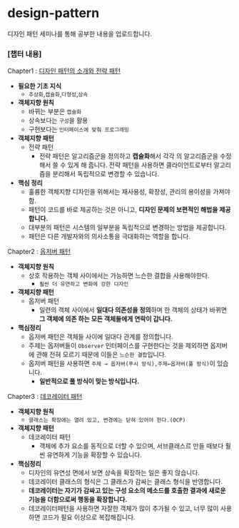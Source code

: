 # design-pattern
디자인 패턴 세미나를 통해 공부한 내용을 업로드합니다. 

### __[챕터 내용]__<br>
Chapter1 : [디자인 패턴의 소개와 전략 패턴](https://jinuk.notion.site/Chapter1-424d081881524d1981055a924541f2ce)
- __필요한 기초 지식__
  - `추상화`,`캡슐화`,`다형성`,`상속`
- __객체지향 원칙__
  - 바뀌는 부분은 `캡슐화`
  - 상속보다는 `구성`을 활용
  - 구현보다는 `인터페이스에 맞춰 프로그래밍`
- **객체지향 패턴**
  - 전략 패턴
    - 전략 패턴은 알고리즘군을 정의하고 **캡슐화**해서 각각
    의 알고리즘군을 수정해서 쓸 수 있게 해 줍니다. 
    전략 패턴을 사용하면 클라이언트로부터 알고리즘을 분리해서 독립적으로 변경할 수 있습니다.
- __핵심 정리__
  - 훌륭한 객체지향 디자인을 위해서는 재사용성, 확장성, 관리의 용이성을 가져야함.
  - 패턴이 코드를 바로 제공하는 것은 아니고, __디자인 문제의 보편적인 해법을 제공합니다.__
  - 대부분의 패턴은 시스템의 일부분을 독립적으로 변경하는 방법을 제공합니다.
  - 패턴은 다른 개발자와의 의사소통을 극대화하는 역할을 합니다.


Chapter2 : [옵저버 패턴](https://jinuk.notion.site/Chapter2-bfc65c40d2b943d1a73c0a7c18351459)
- __객체지향 원칙__
  - 상호 작용하는 객체 사이에서는 가능하면 느슨한 결합을 사용해야한다.
    - `훨씬 더 유연하고 변화에 강한 디자인`
- **객체지향 패턴**
  - 옵저버 패턴
    - 일련의 객체 사이에서 **일대다 의존성을 정의**하며 한 객체의 상태가 바뀌면 **그 객체에 의존 하는 모든 객체들에게 연락이 갑니다.**
- __핵심정리__
  - 옵저버 패턴은 객체들 사이에 일대다 관계를 정의합니다.
  - 주제는 옵저버들이 `Observer` 인터페이스를 구현한다는 것을 제외하면 옵저버에 관해 
  전혀 모르기 때문에 이들은 `느슨한 결합`입니다.
  - 옵저버 패턴을 사용하면 `주제 → 옵저버(푸시 방식),주제←옵저버(풀 방식)`이 있습니다.
    - **일반적으로 풀 방식이 맞는 방식입니다.**

Chapter3 : [데코레이터 패턴](https://jinuk.notion.site/Chapter3-6a53a5c1544c4f95831a7e1b91fe1356)
- __객체지향 원칙__
  - `클래스는 확장에는 열려 있고, 변경에는 닫혀 있어야 한다.(OCP)`
- **객체지향 패턴**
  - 데코레이터 패턴
    - 객체에 추가 요소를 동적으로 더할 수 있으며, 서브클래스르 만들 때보다 훨씬 유연하게 기능을
      확장할 수 있습니다.
- **핵심정리**
  - 디자인의 유연성 면에서 보면 상속을 확장하는 일은 좋지 않습니다.
  - 데코레이터 클래스의 형식은 그 클래스가 감싸는 클래스 형식을 반영합니다.
  - **데코레이터는 자기가 감싸고 있는 구성 요소의 메소드를 호출한 결과에 새로운 기능을 더함으로써 행동을 확장합니다.**
  - 데코레이터패턴을 사용하면 자잘한 객체가 많이 추가될 수 있고, 너무 많이 사용하면 코드가 필요 이상으로 복잡해집니다.